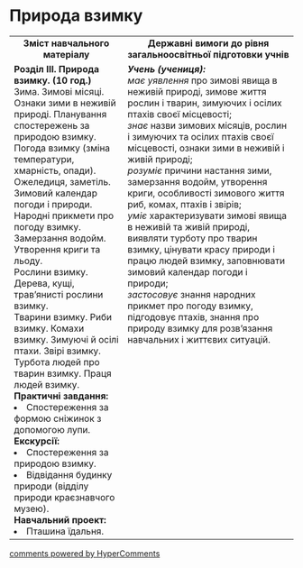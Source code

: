 <div id="hypercomments_widget" class="js-hypercomments-widget invisible"></div>

Природа взимку
=============================================

<table>
  <tr>
    <td width="40%" align="center"><b>Зміст навчального матеріалу<b></td>
    <td width="60%" align="center"><b>Державні вимоги до рівня загальноосвітньої підготовки учнів</b></td>
  </tr>
  <tr>
    <td width="40%" style="vertical-align:top !important;">
    <b>Розділ III. Природа взимку. (10 год.)</b><br>
    Зима. Зимові місяці. Ознаки зими в неживій природі. Планування спостережень за природою взимку. Погода взимку (зміна температури, хмарність, опади). Ожеледиця, заметіль. Зимовий календар погоди і природи. Народні прикмети про погоду взимку. Замерзання водойм. Утворення криги та льоду.<br>
    Рослини взимку. Дерева, кущі, трав’янисті рослини взимку.<br>
    Тварини взимку. Риби взимку. Комахи взимку. Зимуючі й осілі птахи. Звірі взимку. Турбота людей про тварин взимку. Праця людей взимку.<br>
    <b>Практичні завдання:</b>
    <li>
    Спостереження за формою сніжинок з допомогою лупи.
    </li>
    <b>Екскурсії:</b>
    <li>
    Спостереження за природою взимку.
    </li>
    <li>
    Відвідання будинку природи (відділу природи краєзнавчого музею).
    </li>
    <b>Навчальний проект:</b>
    <li>
    Пташина їдальня.
    </li>
    </td>
    <td width="60%" style="vertical-align:top !important;">
    <i><b>Учень (учениця):</b></i><br>
  	<i>має уявлення</i> про зимові явища в неживій природі, зимове життя рослин і тварин, зимуючих і осілих птахів своєї місцевості;<br>
    <i>знає</i> назви зимових місяців, рослин і зимуючих та осілих птахів своєї місцевості, ознаки зими в неживій і живій природі;<br>
    <i>розуміє</i> причини настання зими, замерзання водойм, утворення криги, особливості зимового життя риб, комах, птахів і звірів;<br>
    <i>уміє</i> характеризувати зимові явища в неживій та живій природі, виявляти турботу про тварин взимку, цінувати красу природи і працю людей взимку, заповнювати зимовий календар погоди і природи;<br>
    <i>застосовує</i> знання народних прикмет про погоду взимку, підгодовує птахів, знання про природу взимку для розв’язання навчальних і життєвих ситуацій.<br>
	</td>
  </tr>
</table>

<div class="js-hypercomments-container">
<a href="http://hypercomments.com" class="hc-link" title="comments widget">comments powered by HyperComments</a>
</div>